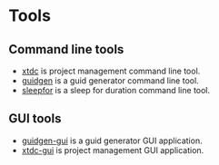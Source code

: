 # Tools

## Command line tools

- [xtdc](../tools/xtdc/README.md) is project management command line tool.
- [guidgen](../tools/guidgen/README.md) is a guid generator command line tool.
- [sleepfor](../tools/sleepfor/README.md) is a sleep for duration command line tool.

## GUI tools

- [guidgen-gui](../tools/guidgen-gui/README.md) is a guid generator GUI application.
- [xtdc-gui](../tools/xtdc-gui/README.md) is project management GUI application.
